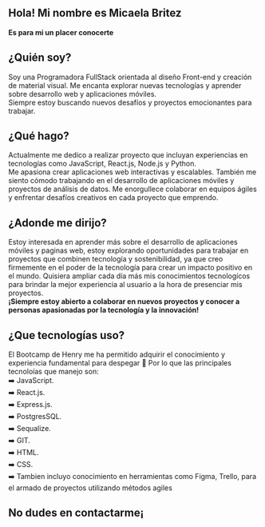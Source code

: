 

## Hola! Mi nombre es Micaela Britez

   **Es para mi un placer conocerte**

## **¿Quién soy?**
Soy una Programadora FullStack orientada al diseño Front-end y creación de material visual.
 Me encanta explorar nuevas tecnologías y aprender sobre desarrollo web y aplicaciones móviles.  
 Siempre estoy buscando nuevos desafíos y proyectos emocionantes para trabajar.
 
## **¿Qué hago?**

Actualmente me dedico a realizar proyecto que incluyan experiencias en tecnologías como JavaScript, React.js, Node.js y Python.  
Me apasiona crear aplicaciones web interactivas y escalables. También me siento cómodo trabajando en el desarrollo de aplicaciones móviles y proyectos de análisis de datos. Me enorgullece colaborar en equipos ágiles y enfrentar desafíos creativos en cada proyecto que emprendo.

## **¿Adonde me dirijo?**

Estoy interesada en aprender más sobre el desarrollo de aplicaciones móviles y paginas web, estoy explorando oportunidades para trabajar en proyectos que combinen tecnología y sostenibilidad, ya que creo firmemente en el poder de la tecnología para crear un impacto positivo en el mundo.
Quisiera ampliar cada día más mis conocimientos tecnologícos para brindar la mejor experiencia al usuario a la hora de presenciar mis proyectos.  
**¡Siempre estoy abierto a colaborar en nuevos proyectos y conocer a personas apasionadas por la tecnología y la innovación!**

## **¿Que tecnologías uso?**
El Bootcamp de Henry me ha permitido adquirir el conocimiento y experiencia fundamental para despegar 🚀 
Por lo que las principales tecnoloías que manejo son:  
➡️  JavaScript.  
➡️  React.js.  
➡️  Express.js.  
➡️  PostgresSQL.  
➡️  Sequalize.  
➡️  GIT.  
➡️  HTML.  
➡️  CSS.  
➡️  Tambien incluyo conocimiento en herramientas como Figma, Trello, para el armado de proyectos utilizando métodos agiles

## **No dudes en contactarme¡**
